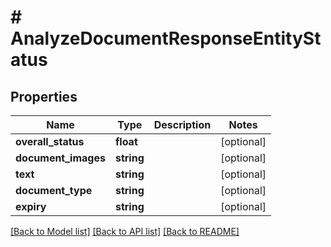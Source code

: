 # # AnalyzeDocumentResponseEntityStatus

## Properties

Name | Type | Description | Notes
------------ | ------------- | ------------- | -------------
**overall_status** | **float** |  | [optional]
**document_images** | **string** |  | [optional]
**text** | **string** |  | [optional]
**document_type** | **string** |  | [optional]
**expiry** | **string** |  | [optional]

[[Back to Model list]](../../README.md#models) [[Back to API list]](../../README.md#endpoints) [[Back to README]](../../README.md)
